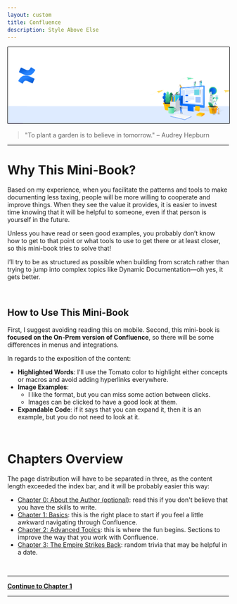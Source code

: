 ```yaml
---
layout: custom
title: Confluence
description: Style Above Else
---
```


<img class="hover-image" src="../images/headers/white-confluence-logo.png" alt="white-confluence-logo" style="border: 1px solid #000; border-radius: 1px; padding: 0px; cursor: pointer;">

>"To plant a garden is to believe in tomorrow." – Audrey Hepburn

---

# Why This Mini-Book?

Based on my experience, when you facilitate the patterns and tools to make documenting less taxing, people will be more willing to cooperate and improve things. When they see the value it provides, it is easier to invest time knowing that it will be helpful to someone, even if that person is yourself in the future.

Unless you have read or seen good examples, you probably don’t know how to get to that point or what tools to use to get there or at least closer, so this mini-book tries to solve that!

I’ll try to be as structured as possible when building from scratch rather than trying to jump into complex topics like Dynamic Documentation—oh yes, it gets better.

<br>

## How to Use This Mini-Book

First, I suggest avoiding reading this on mobile. Second, this mini-book is **focused on the On-Prem version of Confluence**, so there will be some differences in menus and integrations.

In regards to the exposition of the content:

- **Highlighted Words**: I'll use the Tomato color to highlight either concepts or macros and avoid adding hyperlinks everywhere.
- **Image Examples**:
  - I like the format, but you can miss some action between clicks.
  - Images can be clicked to have a good look at them.
- **Expandable Code**: if it says that you can expand it, then it is an example, but you do not need to look at it.

<br>

# Chapters Overview

The page distribution will have to be separated in three, as the content length exceeded the index bar, and it will be probably easier this way:

- [Chapter 0: About the Author (optional)](/pages/confluence-chapter-0): read this if you don't believe that you have the skills to write.
- [Chapter 1: Basics](/pages/confluence-chapter-1): this is the right place to start if you feel a little awkward navigating through Confluence.
- [Chapter 2: Advanced Topics](/pages/confluence-chapter-2): this is where the fun begins. Sections to improve the way that you work with Confluence.
- [Chapter 3: The Empire Strikes Back](/pages/confluence-chapter-3): random trivia that may be helpful in a date.

<br>

---

<a href="/pages/confluence-chapter-1" class="button fork"><strong>Continue to Chapter 1</strong></a>

---